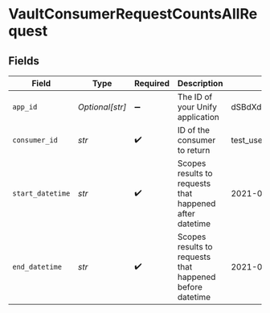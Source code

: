 # VaultConsumerRequestCountsAllRequest


## Fields

| Field                                                    | Type                                                     | Required                                                 | Description                                              | Example                                                  |
| -------------------------------------------------------- | -------------------------------------------------------- | -------------------------------------------------------- | -------------------------------------------------------- | -------------------------------------------------------- |
| `app_id`                                                 | *Optional[str]*                                          | :heavy_minus_sign:                                       | The ID of your Unify application                         | dSBdXd2H6Mqwfg0atXHXYcysLJE9qyn1VwBtXHX                  |
| `consumer_id`                                            | *str*                                                    | :heavy_check_mark:                                       | ID of the consumer to return                             | test_user_id                                             |
| `start_datetime`                                         | *str*                                                    | :heavy_check_mark:                                       | Scopes results to requests that happened after datetime  | 2021-05-01T12:00:00.000Z                                 |
| `end_datetime`                                           | *str*                                                    | :heavy_check_mark:                                       | Scopes results to requests that happened before datetime | 2021-05-30T12:00:00.000Z                                 |